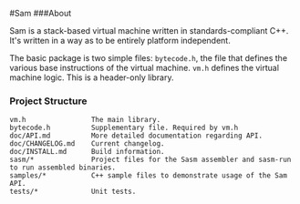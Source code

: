 #Sam
###About

Sam is a stack-based virtual machine written in standards-compliant C++. It's written in a way as to be entirely platform independent.

The basic package is two simple files: `bytecode.h`, the file that defines the various base instructions of the virtual machine. `vm.h` defines the virtual machine logic. This is a header-only library.

### Project Structure

```
vm.h                The main library.
bytecode.h          Supplementary file. Required by vm.h
doc/API.md          More detailed documentation regarding API.
doc/CHANGELOG.md    Current changelog.
doc/INSTALL.md      Build information.
sasm/*              Project files for the Sasm assembler and sasm-run to run assembled binaries.
samples/*           C++ sample files to demonstrate usage of the Sam API.
tests/*             Unit tests.
```
